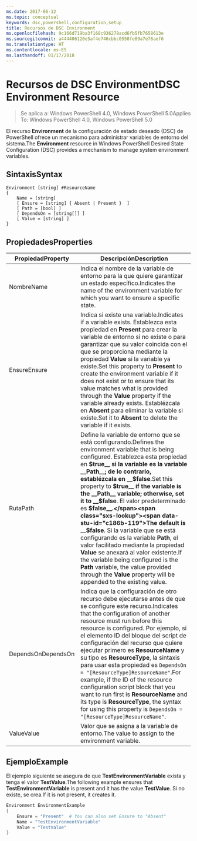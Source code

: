 ```yaml
---
ms.date: 2017-06-12
ms.topic: conceptual
keywords: dsc,powershell,configuration,setup
title: Recursos de DSC Environment
ms.openlocfilehash: 9c166d719ba3f168c936278acd6fb5fb7658613e
ms.sourcegitcommit: a444406120e5af4e746cbbc0558fe89a7e78aef6
ms.translationtype: HT
ms.contentlocale: es-ES
ms.lasthandoff: 01/17/2018
---
```

# <a name="dsc-environment-resource"></a><span data-ttu-id="c186b-103">Recursos de DSC Environment</span><span class="sxs-lookup"><span data-stu-id="c186b-103">DSC Environment Resource</span></span>

> <span data-ttu-id="c186b-104">Se aplica a: Windows PowerShell 4.0, Windows PowerShell 5.0</span><span class="sxs-lookup"><span data-stu-id="c186b-104">Applies To: Windows PowerShell 4.0, Windows PowerShell 5.0</span></span>

<span data-ttu-id="c186b-105">El recurso __Environment__ de la configuración de estado deseado (DSC) de PowerShell ofrece un mecanismo para administrar variables de entorno del sistema.</span><span class="sxs-lookup"><span data-stu-id="c186b-105">The __Environment__ resource in Windows PowerShell Desired State Configuration (DSC) provides a mechanism to manage system environment variables.</span></span>

## <a name="syntax"></a><span data-ttu-id="c186b-106">Sintaxis</span><span class="sxs-lookup"><span data-stu-id="c186b-106">Syntax</span></span>
``` mof
Environment [string] #ResourceName
{
    Name = [string]
    [ Ensure = [string] { Absent | Present }  ]
    [ Path = [bool] ]
    [ DependsOn = [string[]] ]
    [ Value = [string] ]
}
```

## <a name="properties"></a><span data-ttu-id="c186b-107">Propiedades</span><span class="sxs-lookup"><span data-stu-id="c186b-107">Properties</span></span>

|  <span data-ttu-id="c186b-108">Propiedad</span><span class="sxs-lookup"><span data-stu-id="c186b-108">Property</span></span>  |  <span data-ttu-id="c186b-109">Descripción</span><span class="sxs-lookup"><span data-stu-id="c186b-109">Description</span></span>   | 
|---|---| 
| <span data-ttu-id="c186b-110">Nombre</span><span class="sxs-lookup"><span data-stu-id="c186b-110">Name</span></span>| <span data-ttu-id="c186b-111">Indica el nombre de la variable de entorno para la que quiere garantizar un estado específico.</span><span class="sxs-lookup"><span data-stu-id="c186b-111">Indicates the name of the environment variable for which you want to ensure a specific state.</span></span>| 
| <span data-ttu-id="c186b-112">Ensure</span><span class="sxs-lookup"><span data-stu-id="c186b-112">Ensure</span></span>| <span data-ttu-id="c186b-113">Indica si existe una variable.</span><span class="sxs-lookup"><span data-stu-id="c186b-113">Indicates if a variable exists.</span></span> <span data-ttu-id="c186b-114">Establezca esta propiedad en __Present__ para crear la variable de entorno si no existe o para garantizar que su valor coincida con el que se proporciona mediante la propiedad __Value__ si la variable ya existe.</span><span class="sxs-lookup"><span data-stu-id="c186b-114">Set this property to __Present__ to create the environment variable if it does not exist or to ensure that its value matches what is provided through the __Value__ property if the variable already exists.</span></span> <span data-ttu-id="c186b-115">Establézcala en __Absent__ para eliminar la variable si existe.</span><span class="sxs-lookup"><span data-stu-id="c186b-115">Set it to __Absent__ to delete the variable if it exists.</span></span>| 
| <span data-ttu-id="c186b-116">Ruta</span><span class="sxs-lookup"><span data-stu-id="c186b-116">Path</span></span>| <span data-ttu-id="c186b-117">Define la variable de entorno que se está configurando.</span><span class="sxs-lookup"><span data-stu-id="c186b-117">Defines the environment variable that is being configured.</span></span> <span data-ttu-id="c186b-118">Establezca esta propiedad en __$true__ si la variable es la variable __Path__; de lo contrario, establézcala en __$false__.</span><span class="sxs-lookup"><span data-stu-id="c186b-118">Set this property to __$true__ if the variable is the __Path__ variable; otherwise, set it to __$false__.</span></span> <span data-ttu-id="c186b-119">El valor predeterminado es __$false__.</span><span class="sxs-lookup"><span data-stu-id="c186b-119">The default is __$false__.</span></span> <span data-ttu-id="c186b-120">Si la variable que se está configurando es la variable __Path__, el valor facilitado mediante la propiedad __Value__ se anexará al valor existente.</span><span class="sxs-lookup"><span data-stu-id="c186b-120">If the variable being configured is the __Path__ variable, the value provided through the __Value__ property will be appended to the existing value.</span></span>| 
| <span data-ttu-id="c186b-121">DependsOn</span><span class="sxs-lookup"><span data-stu-id="c186b-121">DependsOn</span></span> | <span data-ttu-id="c186b-122">Indica que la configuración de otro recurso debe ejecutarse antes de que se configure este recurso.</span><span class="sxs-lookup"><span data-stu-id="c186b-122">Indicates that the configuration of another resource must run before this resource is configured.</span></span> <span data-ttu-id="c186b-123">Por ejemplo, si el elemento ID del bloque del script de configuración del recurso que quiere ejecutar primero es __ResourceName__ y su tipo es __ResourceType__, la sintaxis para usar esta propiedad es `DependsOn = "[ResourceType]ResourceName"`.</span><span class="sxs-lookup"><span data-stu-id="c186b-123">For example, if the ID of the resource configuration script block that you want to run first is __ResourceName__ and its type is __ResourceType__, the syntax for using this property is `DependsOn = "[ResourceType]ResourceName"`.</span></span>| 
| <span data-ttu-id="c186b-124">Value</span><span class="sxs-lookup"><span data-stu-id="c186b-124">Value</span></span>| <span data-ttu-id="c186b-125">Valor que se asigna a la variable de entorno.</span><span class="sxs-lookup"><span data-stu-id="c186b-125">The value to assign to the environment variable.</span></span>| 

## <a name="example"></a><span data-ttu-id="c186b-126">Ejemplo</span><span class="sxs-lookup"><span data-stu-id="c186b-126">Example</span></span>

<span data-ttu-id="c186b-127">El ejemplo siguiente se asegura de que __TestEnvironmentVariable__ exista y tenga el valor __TestValue__.</span><span class="sxs-lookup"><span data-stu-id="c186b-127">The following example ensures that __TestEnvironmentVariable__ is present and it has the value __TestValue__.</span></span> <span data-ttu-id="c186b-128">Si no existe, se crea.</span><span class="sxs-lookup"><span data-stu-id="c186b-128">If it is not present, it creates it.</span></span>

```powershell
Environment EnvironmentExample
{
    Ensure = "Present"  # You can also set Ensure to "Absent"
    Name = "TestEnvironmentVariable"
    Value = "TestValue"
}
```

